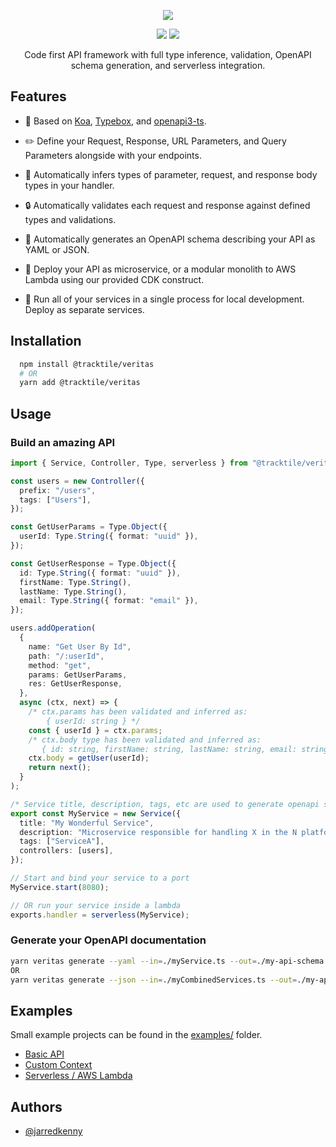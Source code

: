 <p  align="center">
  <img  src="https://i.imgur.com/ANnBTvB.png"  />
</p>

<p align="center">
  <img src="https://badgen.net/npm/v/@tracktile/veritas"/>
  <img src="https://badgen.net/bundlephobia/minzip/@tracktile/veritas"/>
</p>

 <p  align="center">Code first API framework with full type inference, validation, OpenAPI schema generation, and serverless integration.</p>

## Features

- :muscle: Based on [Koa](https://github.com/koajs/koa), [Typebox](https://github.com/sinclairzx81/typebox), and [openapi3-ts](https://github.com/metadevpro/openapi3-ts).

- :pencil2: Define your Request, Response, URL Parameters, and Query Parameters alongside with your endpoints.

- :necktie: Automatically infers types of parameter, request, and response body types in your handler.

- :lock: Automatically validates each request and response against defined types and validations.

- :notebook_with_decorative_cover: Automatically generates an OpenAPI schema describing your API as YAML or JSON.

- :battery: Deploy your API as microservice, or a modular monolith to AWS Lambda using our provided CDK construct.

- :runner: Run all of your services in a single process for local development. Deploy as separate services.

## Installation

```sh
  npm install @tracktile/veritas
  # OR
  yarn add @tracktile/veritas
```

## Usage

### Build an amazing API

```typescript
import { Service, Controller, Type, serverless } from "@tracktile/veritas";

const users = new Controller({
  prefix: "/users",
  tags: ["Users"],
});

const GetUserParams = Type.Object({
  userId: Type.String({ format: "uuid" }),
});

const GetUserResponse = Type.Object({
  id: Type.String({ format: "uuid" }),
  firstName: Type.String(),
  lastName: Type.String(),
  email: Type.String({ format: "email" }),
});

users.addOperation(
  {
    name: "Get User By Id",
    path: "/:userId",
    method: "get",
    params: GetUserParams,
    res: GetUserResponse,
  },
  async (ctx, next) => {
    /* ctx.params has been validated and inferred as:
        { userId: string } */
    const { userId } = ctx.params;
    /* ctx.body type has been validated and inferred as:
       { id: string, firstName: string, lastName: string, email: string} */
    ctx.body = getUser(userId);
    return next();
  }
);

/* Service title, description, tags, etc are used to generate openapi schema */
export const MyService = new Service({
  title: "My Wonderful Service",
  description: "Microservice responsible for handling X in the N platform.",
  tags: ["ServiceA"],
  controllers: [users],
});

// Start and bind your service to a port
MyService.start(8080);

// OR run your service inside a lambda
exports.handler = serverless(MyService);
```

### Generate your OpenAPI documentation

```sh
yarn veritas generate --yaml --in=./myService.ts --out=./my-api-schema.yaml
OR
yarn veritas generate --json --in=./myCombinedServices.ts --out=./my-api-schema.json
```

## Examples

Small example projects can be found in the [examples/](./examples) folder.

- [Basic API](./examples/basic.ts)
- [Custom Context](./examples/extending-context.ts)
- [Serverless / AWS Lambda](./examples/serverless.ts)

## Authors

- [@jarredkenny](https://www.github.com/jarredkenny)

